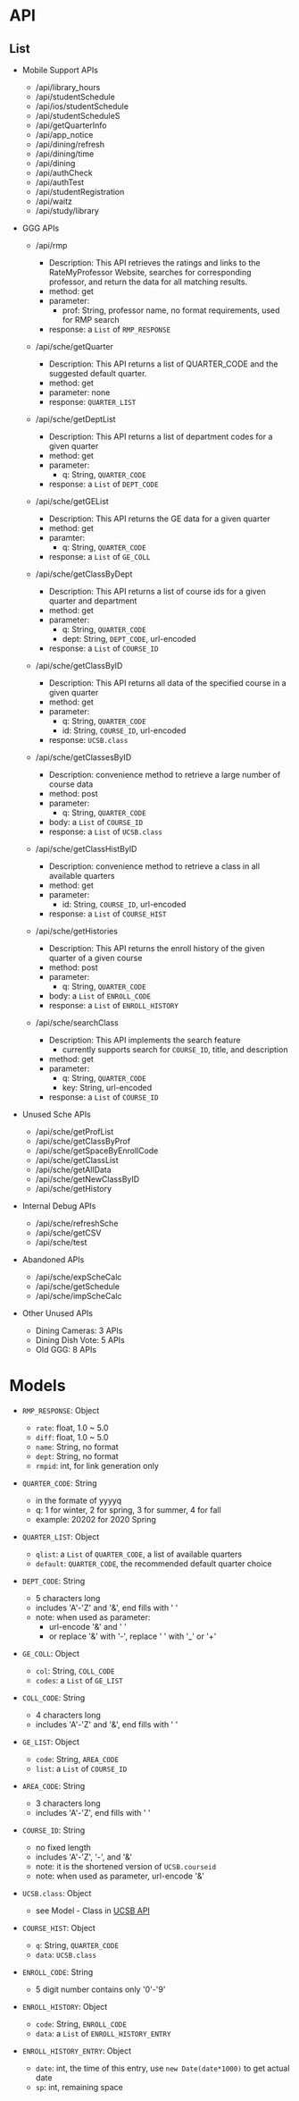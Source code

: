 # API

## List

- Mobile Support APIs
    - /api/library_hours
    - /api/studentSchedule
    - /api/ios/studentSchedule
    - /api/studentScheduleS
    - /api/getQuarterInfo
    - /api/app_notice
    - /api/dining/refresh
    - /api/dining/time
    - /api/dining
    - /api/authCheck
    - /api/authTest
    - /api/studentRegistration
    - /api/waitz
    - /api/study/library

- GGG APIs
    - /api/rmp
        - Description: This API retrieves the ratings and links to the RateMyProfessor Website, searches for corresponding professor, and return the data for all matching results. 
        - method: get
        - parameter: 
            - prof: String, professor name, no format requirements, used for RMP search
        - response: a `List` of `RMP_RESPONSE`

    - /api/sche/getQuarter
        - Description: This API returns a list of QUARTER_CODE and the suggested default quarter.
        - method: get
        - parameter: none
        - response: `QUARTER_LIST`

    - /api/sche/getDeptList
        - Description: This API returns a list of department codes for a given quarter
        - method: get
        - parameter:
            - q: String, `QUARTER_CODE`
        - response: a `List` of `DEPT_CODE`

    - /api/sche/getGEList
        - Description: This API returns the GE data for a given quarter
        - method: get
        - paramter:
            - q: String, `QUARTER_CODE`
        - response: a `List` of `GE_COLL`

    - /api/sche/getClassByDept
        - Description: This API returns a list of course ids for a given quarter and department
        - method: get
        - parameter:
            - q: String, `QUARTER_CODE`
            - dept: String, `DEPT_CODE`, url-encoded
        - response: a `List` of `COURSE_ID`

    - /api/sche/getClassByID
        - Description: This API returns all data of the specified course in a given quarter
        - method: get
        - parameter:
            - q: String, `QUARTER_CODE`
            - id: String, `COURSE_ID`, url-encoded
        - response: `UCSB.class`
        
    - /api/sche/getClassesByID
        - Description: convenience method to retrieve a large number of course data
        - method: post
        - parameter: 
            - q: String, `QUARTER_CODE`
        - body: a `List` of `COURSE_ID`
        - response: a `List` of `UCSB.class`

    - /api/sche/getClassHistByID
        - Description: convenience method to retrieve a class in all available quarters
        - method: get
        - parameter:
            - id: String, `COURSE_ID`, url-encoded
        - response: a `List` of `COURSE_HIST`

    - /api/sche/getHistories
        - Description: This API returns the enroll history of the given quarter of a given course
        - method: post
        - parameter:
            - q: String, `QUARTER_CODE`
        - body: a `List` of `ENROLL_CODE`
        - response: a `List` of `ENROLL_HISTORY`

    - /api/sche/searchClass
        - Description: This API implements the search feature
            - currently supports search for `COURSE_ID`, title, and description
        - method: get
        - parameter: 
            - q: String, `QUARTER_CODE`
            - key: String, url-encoded
        - response: a `List` of `COURSE_ID`
        
- Unused Sche APIs
    - /api/sche/getProfList
    - /api/sche/getClassByProf
    - /api/sche/getSpaceByEnrollCode
    - /api/sche/getClassList
    - /api/sche/getAllData
    - /api/sche/getNewClassByID
    - /api/sche/getHistory
- Internal Debug APIs
    - /api/sche/refreshSche
    - /api/sche/getCSV
    - /api/sche/test
- Abandoned APIs
    - /api/sche/expScheCalc
    - /api/sche/getSchedule
    - /api/sche/impScheCalc
- Other Unused APIs
    - Dining Cameras: 3 APIs
    - Dining Dish Vote: 5 APIs
    - Old GGG: 8 APIs


# Models
- `RMP_RESPONSE`: Object
    - `rate`: float, 1.0 ~ 5.0
    - `diff`: float, 1.0 ~ 5.0
    - `name`: String, no format
    - `dept`: String, no format
    - `rmpid`: int, for link generation only

- `QUARTER_CODE`: String
    - in the formate of yyyyq
    - q: 1 for winter, 2 for spring, 3 for summer, 4 for fall
    - example: 20202 for 2020 Spring

- `QUARTER_LIST`: Object
    - `qlist`: a `List` of `QUARTER_CODE`, a list of available quarters
    - `default`: `QUARTER_CODE`, the recommended default quarter choice

- `DEPT_CODE`: String
    - 5 characters long
    - includes 'A'-'Z' and '&', end fills with ' '
    - note: when used as parameter:
        - url-encode '&' and ' '
        - or replace '&' with '-', replace ' ' with '_' or '+'

- `GE_COLL`: Object
    - `col`: String, `COLL_CODE`
    - `codes`: a `List` of `GE_LIST`

- `COLL_CODE`: String
    - 4 characters long
    - includes 'A'-'Z' and '&', end fills with ' '

- `GE_LIST`: Object
    - `code`: String, `AREA_CODE`
    - `list`: a `List` of `COURSE_ID`

- `AREA_CODE`: String
    - 3 characters long
    - includes 'A'-'Z', end fills with ' '

- `COURSE_ID`: String
    - no fixed length
    - includes 'A'-'Z', '-', and '&'
    - note: it is the shortened version of `UCSB.courseid`
    - note: when used as parameter, url-encode '&'

- `UCSB.class`: Object
    - see Model - Class in [UCSB API](https://developer.ucsb.edu/content/academic-curriculums)

- `COURSE_HIST`: Object
    - `q`: String, `QUARTER_CODE`
    - `data`: `UCSB.class`

- `ENROLL_CODE`: String
    - 5 digit number contains only '0'-'9'

- `ENROLL_HISTORY`: Object
    - `code`: String, `ENROLL_CODE`
    - `data`: a `List` of `ENROLL_HISTORY_ENTRY`

- `ENROLL_HISTORY_ENTRY`: Object
    - `date`: int, the time of this entry, use `new Date(date*1000)` to get actual date
    - `sp`: int, remaining space